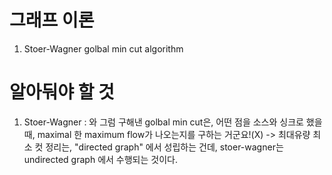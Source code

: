 #  그래프 이론 #
1. Stoer-Wagner golbal min cut algorithm




# 알아둬야 할 것 #
1. Stoer-Wagner : 와 그럼 구해낸 golbal min cut은, 어떤 점을 소스와 싱크로 했을 때, maximal 한 maximum flow가 나오는지를 구하는 거군요!(X) -> 최대유량 최소 컷 정리는, "directed graph" 에서 성립하는 건데, stoer-wagner는 undirected graph 에서 수행되는 것이다. 
